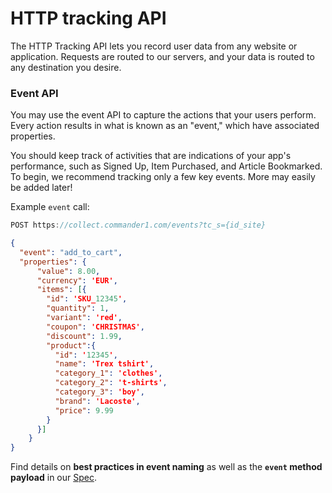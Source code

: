 # HTTP tracking API

The HTTP Tracking API lets you record user data from any website or application. Requests are routed to our servers, and your data is routed to any destination you desire.

### Event API <a href="track" id="track"></a>

You may use the event API to capture the actions that your users perform. Every action results in what is known as an "event," which have associated properties. 

You should keep track of activities that are indications of your app's performance, such as Signed Up, Item Purchased, and Article Bookmarked. To begin, we recommend tracking only a few key events. More may easily be added later!

Example `event` call:

```c
POST https://collect.commander1.com/events?tc_s={id_site}
```

```json
{
  "event": "add_to_cart",
  "properties": {
      "value": 8.00,
      "currency": 'EUR',
      "items": [{
        "id": 'SKU_12345',
        "quantity": 1,
        "variant": 'red',
        "coupon": 'CHRISTMAS',
        "discount": 1.99,
        "product":{
          "id": '12345',
          "name": 'Trex tshirt',
          "category_1": 'clothes',
          "category_2": 't-shirts',
          "category_3": 'boy',
          "brand": 'Lacoste',
          "price": 9.99
        }
      }]
    }
}
```

Find details on **best practices in event naming** as well as the **`event` method payload** in our [Spec](about-events/).
